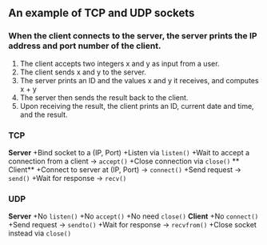 ## An example of TCP and UDP sockets
### When the client connects to the server, the server prints the IP address and port number of the client. 
1. The client accepts two integers x and y as  input from a user. 
1. The client sends x and y to the server.
1. The server prints an ID and the values x and y  it receives, and computes x + y
1. The server then sends the result back to the client.
1. Upon receiving the result, the client prints an ID, current date and time, and the result.
### TCP
**Server**
+Bind socket to a (IP, Port)
+Listen via `listen()`
+Wait to accept a connection from a client → `accept()`
+Close connection via `close()` 
** Client**
+Connect to server at (IP, Port) → `connect()`
+Send request →  `send()`
+Wait for response → `recv()`
### UDP
**Server**
+No `listen()`
+No `accept()`
+No need `close()`
**Client**
+No `connect()`
+Send request →  `sendto()`
+Wait for response → `recvfrom()`
+Close socket instead via `close()` 
